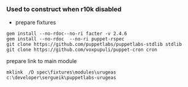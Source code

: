 ### Used to construct when r10k disabled

 * [](https://puppet.com/blog/unit-testing-rspec-puppet-for-beginners/)
prepare fixtures
```
gem install --no-rdoc--no-ri facter -v 2.4.6
gem install --no-rdoc  --no-ri puppet-rspec
git clone https://github.com/puppetlabs/puppetlabs-stdlib stdlib
git clone https://github.com/voxpupuli/puppet-cron cron
```
prepare link to main module
```
mklink  /D spec\fixtures\modules\urugeas c:\developer\sergueik\puppetlabs-urugeas
```
